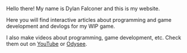 Hello there! My name is Dylan Falconer and this is my website.

Here you will find interactive articles about programming and game development and devlogs for my WIP game.

I also make videos about programming, game development, etc. Check them out on [YouTube](https://youtube.com/DylanFalconer0) or [Odysee](https://odysee.com/@falconerd:d).

